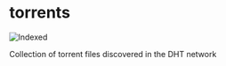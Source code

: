 torrents 
========
![Indexed](https://img.shields.io/badge/indexed-150549-blue)

Collection of torrent files discovered in the DHT network
